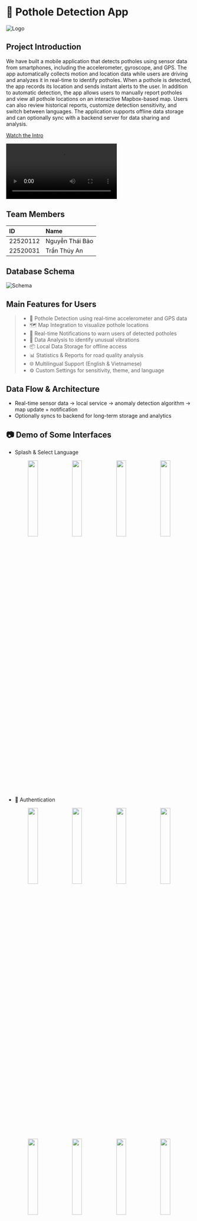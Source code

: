 # 📱 Pothole Detection App
![Logo](./demo/logo.png)

## Project Introduction
We have built a mobile application that detects potholes using sensor data from smartphones, including the accelerometer, gyroscope, and GPS. The app automatically collects motion and location data while users are driving and analyzes it in real-time to identify potholes. When a pothole is detected, the app records its location and sends instant alerts to the user.
In addition to automatic detection, the app allows users to manually report potholes and view all pothole locations on an interactive Mapbox-based map. Users can also review historical reports, customize detection sensitivity, and switch between languages. The application supports offline data storage and can optionally sync with a backend server for data sharing and analysis.

[Watch the Intro](https://github.com/1307Bao/PotholeDetector/blob/master/demo/video/Demo.mp4)


<video controls>
  <source src="Intro.mp4" type="video/mp4">
  <source src="Detail.webm" type="video/webm">
  <source src="Demo.ogv" type="video/ogg">
  Your browser does not support the video tag.
</video>


## Team Members
| ID        | Name         |
| :-------- | :----------- |
| 22520112  | Nguyễn Thái Bảo |
| 22520031  | Trần Thúy An |

## Database Schema 
![Schema](./demo/schema.png)

## Main Features for Users
> * 📍 Pothole Detection using real-time accelerometer and GPS data
> * 🗺️ Map Integration to visualize pothole locations
> * 🔔 Real-time Notifications to warn users of detected potholes
> * 🧠 Data Analysis to identify unusual vibrations
> * 📦 Local Data Storage for offline access
> * 📊 Statistics & Reports for road quality analysis
> * 🌐 Multilingual Support (English & Vietnamese)
> * ⚙️ Custom Settings for sensitivity, theme, and language

## Data Flow & Architecture
- Real-time sensor data → local service → anomaly detection algorithm → map update + notification
- Optionally syncs to backend for long-term storage and analytics

## 📷 Demo of Some Interfaces
- Splash & Select Language
<div float="left" align="center" >
  <img src="./demo/image/splash-light.jpg" width="23%" />
  <img src="./demo/image/splash-dark.jpg" width="23%" />
  <img src="./demo/image/select-language-light.jpg" width="23%" /> 
  <img src="./demo/image/select-language-dark.jpg" width="23%" /> 
</div>

 - 🔐 Authentication 
<div float="left" align="center" >
  <img src="./demo/image/sign-in-light.jpg" width="23%" />
  <img src="./demo/image/create-account-light.jpg" width="23%" /> 
  <img src="./demo/image/forget-password-light.jpg"width="23%" />
  <img src="./demo/image/enter-otp-light.jpg"width="23%" />
</div>
<div float="left" align="center" >
  <img src="./demo/image/sign-in-dark.jpg" width="23%" />
  <img src="./demo/image/create-account-dark.jpg" width="23%" /> 
  <img src="./demo/image/forget-password-dark.jpg"width="23%" />
  <img src="./demo/image/enter-otp-dark.jpg"width="23%" />
</div>

- 🏠 Home Screen
<div float="left" align="center" >
  <img src="./demo/image/home-light.jpg" width="23%" />
  <img src="./demo/image/home-dark.jpg" width="23%" /> 
  <img src="./demo/image/new-pothole-light.jpg"width="23%" />
  <img src="./demo/image/new-pothole-dark.jpg"width="23%" />
</div>

- 🗺️ Map View & 📝 Report
<div float="left" align="center" >
  <img src="./demo/image/map-view-light.jpg" width="23%" />
  <img src="./demo/image/map-view-dark.jpg" width="23%" /> 
  <img src="./demo/image/report-light.jpg"width="23%" />
  <img src="./demo/image/report-dark.jpg"width="23%" />
</div>

- ⚙️ Settings
<div float="left" align="center" >
  <img src="./demo/image/setting-light.jpg" width="23%" />
  <img src="./demo/image/setting-dark.jpg" width="23%" /> 
  <img src="./demo/image/appearance-light.jpg"width="23%" />
  <img src="./demo/image/change-name-light.jpg"width="23%" />
</div>


[![Watch the Intro](https://github.com/1307Bao/PotholeDetector/tree/master/demo/thumbail/Intro.png)](https://github.com/1307Bao/PotholeDetector/tree/master/demo/Intro.mp4)
[![Watch the Detail](https://github.com/1307Bao/PotholeDetector/tree/master/demo/thumbail/Detail.png)](https://github.com/1307Bao/PotholeDetector/tree/master/demo/Detail.mp4)
[![Watch the Demo](https://github.com/1307Bao/PotholeDetector/tree/master/demo/thumbail/Demo.png)](https://github.com/1307Bao/PotholeDetector/tree/master/demo/Demo.mp4)


## 🧪 Technologies Used
- **Languages:** Java (Android & Backend)
- **Backend:** Spring Boot, MySQL
- **Frontend:** Android (Java), Mapbox SDK
- **IDE:** Android Studio, IntelliJ IDEA
- **Networking:** Retrofit
- **Security:** JWT, Spring Security
- **Version Control:** Git, GitHub



## 🛠 Installation Guide

### Prerequisites
- Android Studio (latest version)
- JDK 11 or above
- MySQL 8.0+
- Android device (Android 7.0+)

### 📥 Clone the Project
```git clone https://github.com/1307Bao/PotholeDetector.git```

### 📱 Setup Frontend
1. **Clone the repository and navigate to the frontend directory:**
- Open Android Studio → File > Open → select the frontend folder.
- Android Studio will sync dependencies automatically.
- Update ApiClient.java with your backend IP: ```String BASE_URL = "http://<your_local_ip>:8080";```

### 🖥️ Setup Backend
1. Open the backend folder in IntelliJ.

2. In application.yaml, update your MySQL config:
   ```
    spring:
        datasource:
            url: jdbc:mysql://localhost:3306/YOUR_DATABASE_NAME
            username: YOUR_USERNAME
            password: YOUR_PASSWORD
    ```

### 📲 Run the App
- Connect your Android device or launch an emulator.
- In Android Studio, press Shift + F10 to build and run.

>* ***📝Note:** Refer to the installation guide file below for a clearer understanding: [Detailed Guide File](./demo/Huong-dan-cai-dat-Pothole-Detector.docx)*

